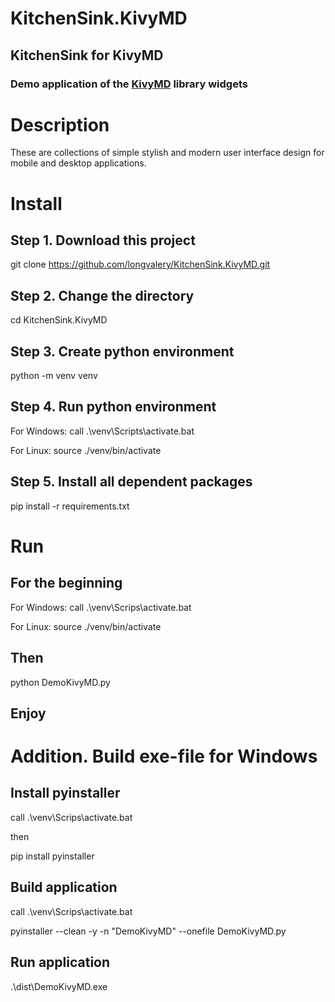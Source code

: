 # KitchenSink.KivyMD
## KitchenSink for KivyMD

### Demo application of the [KivyMD](https://github.com/longvalery/KitchenSink.KivyMD.git) library widgets

# Description
These are collections of simple stylish and modern user interface design for mobile and desktop applications.

# Install

## Step 1. Download this project

git clone https://github.com/longvalery/KitchenSink.KivyMD.git

## Step 2. Change the directory

cd KitchenSink.KivyMD 

## Step 3. Create python environment

python -m venv venv

## Step 4. Run python environment

For Windows: call .\venv\Scripts\activate.bat

For Linux:   source ./venv/bin/activate

## Step 5. Install all dependent packages

pip install -r requirements.txt 


# Run
## For the beginning

For Windows: call .\venv\Scrips\activate.bat

For Linux:   source ./venv/bin/activate

## Then

python DemoKivyMD.py

## Enjoy  


# Addition. Build exe-file for Windows
## Install pyinstaller
call .\venv\Scrips\activate.bat

then

pip install pyinstaller

## Build application
call .\venv\Scrips\activate.bat

pyinstaller --clean -y -n "DemoKivyMD" --onefile DemoKivyMD.py

## Run application

.\dist\DemoKivyMD.exe 

